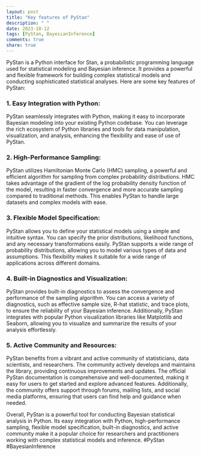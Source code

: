 ```yaml
---
layout: post
title: "Key features of PyStan"
description: " "
date: 2023-10-12
tags: [PyStan, BayesianInference]
comments: true
share: true
---
```


PyStan is a Python interface for Stan, a probabilistic programming language used for statistical modeling and Bayesian inference. It provides a powerful and flexible framework for building complex statistical models and conducting sophisticated statistical analyses. Here are some key features of PyStan:

### 1. Easy Integration with Python:
PyStan seamlessly integrates with Python, making it easy to incorporate Bayesian modeling into your existing Python codebase. You can leverage the rich ecosystem of Python libraries and tools for data manipulation, visualization, and analysis, enhancing the flexibility and ease of use of PyStan.

### 2. High-Performance Sampling:
PyStan utilizes Hamiltonian Monte Carlo (HMC) sampling, a powerful and efficient algorithm for sampling from complex probability distributions. HMC takes advantage of the gradient of the log probability density function of the model, resulting in faster convergence and more accurate sampling compared to traditional methods. This enables PyStan to handle large datasets and complex models with ease.

### 3. Flexible Model Specification:
PyStan allows you to define your statistical models using a simple and intuitive syntax. You can specify the prior distributions, likelihood functions, and any necessary transformations easily. PyStan supports a wide range of probability distributions, allowing you to model various types of data and assumptions. This flexibility makes it suitable for a wide range of applications across different domains.

### 4. Built-in Diagnostics and Visualization:
PyStan provides built-in diagnostics to assess the convergence and performance of the sampling algorithm. You can access a variety of diagnostics, such as effective sample size, R-hat statistic, and trace plots, to ensure the reliability of your Bayesian inference. Additionally, PyStan integrates with popular Python visualization libraries like Matplotlib and Seaborn, allowing you to visualize and summarize the results of your analysis effortlessly.

### 5. Active Community and Resources:
PyStan benefits from a vibrant and active community of statisticians, data scientists, and researchers. The community actively develops and maintains the library, providing continuous improvements and updates. The official PyStan documentation is comprehensive and well-documented, making it easy for users to get started and explore advanced features. Additionally, the community offers support through forums, mailing lists, and social media platforms, ensuring that users can find help and guidance when needed.

Overall, PyStan is a powerful tool for conducting Bayesian statistical analysis in Python. Its easy integration with Python, high-performance sampling, flexible model specification, built-in diagnostics, and active community make it a popular choice for researchers and practitioners working with complex statistical models and inference. #PyStan #BayesianInference